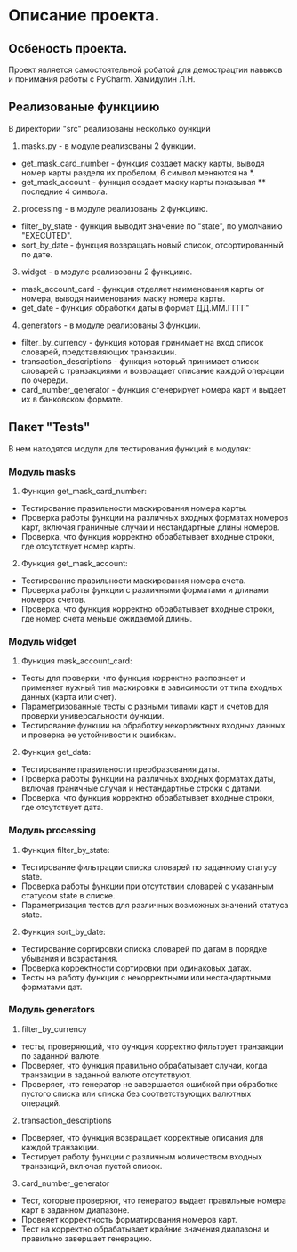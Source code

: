 # Описание проекта.
## Осбеность проекта.
Проект является самостоятельной робатой для демострацтии навыков и понимания работы с PyCharm. Хамидулин Л.Н.

## Реализованые функциию

В директории "src" реализованы несколько функций
1. masks.py - в модуле реализованы 2 функции.
- get_mask_card_number - функция создает маску карты, выводя номер карты разделя их пробелом, 6 символ меняются на *.
- get_mask_account - функция создает маску карты показывая ** последние 4 символа.
2. processing - в модуле реализованы 2 функциию.
- filter_by_state - функция выводит значение по "state", по умолчанию "EXECUTED".
- sort_by_date - функция возвращать новый список, отсортированный по дате.
3. widget - в модуле реализованы 2 функциию.
- mask_account_card - функция отделяет наименования карты от номера, выводя наименования маску номера карты.
- get_date - функция обработки даты в формат ДД.ММ.ГГГГ"
4. generators - в модуле реализованы 3 функции.
- filter_by_currency - функция которая принимает на вход список словарей, представляющих транзакции.
- transaction_descriptions - функция который принимает список словарей с транзакциями и возвращает описание каждой операции по очереди.
- card_number_generator - функция сгенерирует номера карт и выдает их в банковском формате.

## Пакет "Tests"
В нем находятся модули для тестирования функций в модулях:

### Модуль masks

1. Функция get_mask_card_number:
- Тестирование правильности маскирования номера карты.
- Проверка работы функции на различных входных форматах номеров карт, включая граничные случаи и нестандартные длины номеров.
- Проверка, что функция корректно обрабатывает входные строки, где отсутствует номер карты.
2. Функция get_mask_account:
- Тестирование правильности маскирования номера счета.
- Проверка работы функции с различными форматами и длинами номеров счетов.
- Проверка, что функция корректно обрабатывает входные строки, где номер счета меньше ожидаемой длины.

### Модуль widget

1. Функция mask_account_card:
- Тесты для проверки, что функция корректно распознает и применяет нужный тип маскировки в зависимости от типа входных данных (карта или счет).
- Параметризованные тесты с разными типами карт и счетов для проверки универсальности функции.
- Тестирование функции на обработку некорректных входных данных и проверка ее устойчивости к ошибкам.
2. Функция get_data:
- Тестирование правильности преобразования даты.
- Проверка работы функции на различных входных форматах даты, включая граничные случаи и нестандартные строки с датами.
- Проверка, что функция корректно обрабатывает входные строки, где отсутствует дата.

### Модуль processing

1. Функция filter_by_state:
- Тестирование фильтрации списка словарей по заданному статусу state.
- Проверка работы функции при отсутствии словарей с указанным статусом state в списке.
- Параметризация тестов для различных возможных значений статуса state.
2. Функция sort_by_date:
- Тестирование сортировки списка словарей по датам в порядке убывания и возрастания.
- Проверка корректности сортировки при одинаковых датах.
- Тесты на работу функции с некорректными или нестандартными форматами дат.

### Модуль generators

1. filter_by_currency
- тесты, проверяющий, что функция корректно фильтрует транзакции по заданной валюте.
- Проверяет, что функция правильно обрабатывает случаи, когда транзакции в заданной валюте отсутствуют.
- Проверяет, что генератор не завершается ошибкой при обработке пустого списка или списка без соответствующих валютных операций.

2. transaction_descriptions
- Проверяет, что функция возвращает корректные описания для каждой транзакции.
- Тестирует работу функции с различным количеством входных транзакций, включая пустой список.

3. card_number_generator
- Тест, которые проверяют, что генератор выдает правильные номера карт в заданном диапазоне.
- Провеяет корректность форматирования номеров карт.
- Тест на корректно обрабатывает крайние значения диапазона и правильно завершает генерацию.